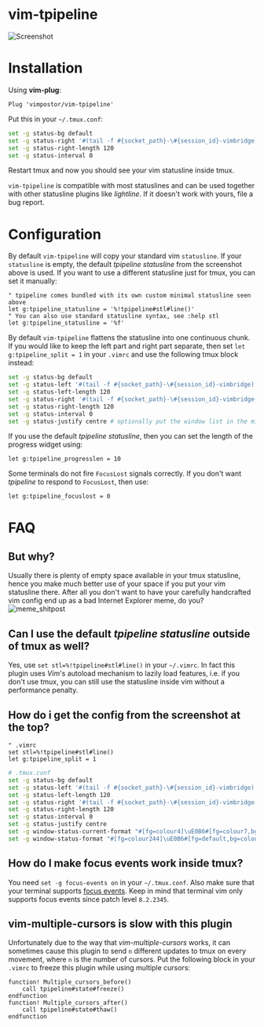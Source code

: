 # vim-tpipeline

![Screenshot](https://user-images.githubusercontent.com/21310755/106371530-bdacd780-6365-11eb-8d98-1df0eb3830f1.png)
# Installation

Using **vim-plug**:

```vim
Plug 'vimpostor/vim-tpipeline'
```

Put this in your `~/.tmux.conf`:

```bash
set -g status-bg default
set -g status-right '#(tail -f #{socket_path}-\#{session_id}-vimbridge)'
set -g status-right-length 120
set -g status-interval 0
```

Restart tmux and now you should see your vim statusline inside tmux.

`vim-tpipeline` is compatible with most statuslines and can be used together with other statusline plugins like *lightline*. If it doesn't work with yours, file a bug report.

# Configuration

By default `vim-tpipeline` will copy your standard vim `statusline`. If your `statusline` is empty, the default *tpipeline statusline* from the screenshot above is used.
If you want to use a different statusline just for tmux, you can set it manually:

```vim
" tpipeline comes bundled with its own custom minimal statusline seen above
let g:tpipeline_statusline = '%!tpipeline#stl#line()'
" You can also use standard statusline syntax, see :help stl
let g:tpipeline_statusline = '%f'
```

By default `vim-tpipeline` flattens the statusline into one continuous chunk. If you would like to keep the left part and right part separate, then set `let g:tpipeline_split = 1` in your `.vimrc` and use the following tmux block instead:

```bash
set -g status-bg default
set -g status-left '#(tail -f #{socket_path}-\#{session_id}-vimbridge)'
set -g status-left-length 120
set -g status-right '#(tail -f #{socket_path}-\#{session_id}-vimbridge-R)'
set -g status-right-length 120
set -g status-interval 0
set -g status-justify centre # optionally put the window list in the middle
```

If you use the default *tpipeline statusline*, then you can set the length of the progress widget using:

```vim
let g:tpipeline_progresslen = 10
```

Some terminals do not fire `FocusLost` signals correctly. If you don't want *tpipeline* to respond to `FocusLost`, then use:

```vim
let g:tpipeline_focuslost = 0
```

# FAQ

## But why?

Usually there is plenty of empty space available in your tmux statusline, hence you make much better use of your space if you put your vim statusline there.
After all you don't want to have your carefully handcrafted vim config end up as a bad Internet Explorer meme, do you?
![meme_shitpost](https://user-images.githubusercontent.com/21310755/106005356-70eea580-60b4-11eb-8aa3-105e213e472c.png)


## Can I use the default *tpipeline statusline* outside of tmux as well?

Yes, use `set stl=%!tpipeline#stl#line()` in your `~/.vimrc`. In fact this plugin uses *Vim*'s autoload mechanism to lazily load features, i.e. if you don't use tmux, you can still use the statusline inside vim without a performance penalty.

## How do i get the config from the screenshot at the top?

```vim
" .vimrc
set stl=%!tpipeline#stl#line()
let g:tpipeline_split = 1
```

```bash
# .tmux.conf
set -g status-bg default
set -g status-left '#(tail -f #{socket_path}-\#{session_id}-vimbridge)'
set -g status-left-length 120
set -g status-right '#(tail -f #{socket_path}-\#{session_id}-vimbridge-R)'
set -g status-right-length 120
set -g status-interval 0
set -g status-justify centre
set -g window-status-current-format "#[fg=colour4]\uE0B6#[fg=colour7,bg=colour4]#{?window_zoomed_flag,#[fg=yellow]🔍,}#W#[fg=colour4,bg=default]\uE0B4"
set -g window-status-format "#[fg=colour244]\uE0B6#[fg=default,bg=colour244]#W#[fg=colour244,bg=default]\uE0B4"
```

## How do I make focus events work inside tmux?

You need `set -g focus-events on` in your `~/.tmux.conf`. Also make sure that your terminal supports [focus events](https://invisible-island.net/xterm/ctlseqs/ctlseqs.html#h3-FocusIn_FocusOut). Keep in mind that terminal vim only supports focus events since patch level `8.2.2345`.

## vim-multiple-cursors is slow with this plugin

Unfortunately due to the way that *vim-multiple-cursors* works, it can sometimes cause this plugin to send `n` different updates to tmux on every movement, where `n` is the number of cursors.
Put the following block in your `.vimrc` to freeze this plugin while using multiple cursors:

```vim
function! Multiple_cursors_before()
	call tpipeline#state#freeze()
endfunction
function! Multiple_cursors_after()
	call tpipeline#state#thaw()
endfunction
```
